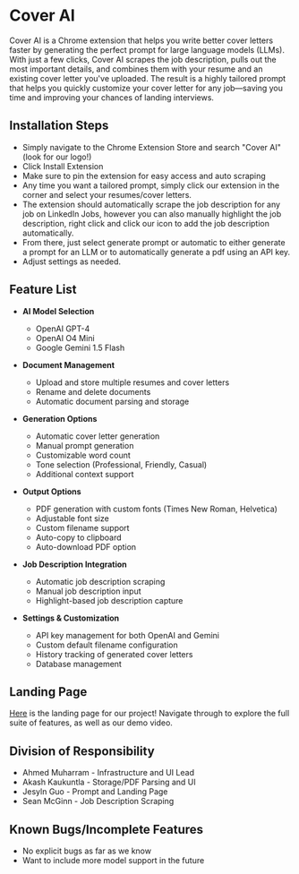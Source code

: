 # Cover AI

Cover AI is a Chrome extension that helps you write better cover letters faster by generating the perfect prompt for large language models (LLMs). With just a few clicks, Cover AI scrapes the job description, pulls out the most important details, and combines them with your resume and an existing cover letter you've uploaded. The result is a highly tailored prompt that helps you quickly customize your cover letter for any job—saving you time and improving your chances of landing interviews.

## Installation Steps

- Simply navigate to the Chrome Extension Store and search "Cover AI" (look for our logo!)
- Click Install Extension
- Make sure to pin the extension for easy access and auto scraping
- Any time you want a tailored prompt, simply click our extension in the corner and select your resumes/cover letters.
- The extension should automatically scrape the job description for any job on LinkedIn Jobs, however you can also manually highlight the job description, right click and click our icon to add the job description automatically.
- From there, just select generate prompt or automatic to either generate a prompt for an LLM or to automatically generate a pdf using an API key.
- Adjust settings as needed.

## Feature List

- **AI Model Selection**
  - OpenAI GPT-4
  - OpenAI O4 Mini
  - Google Gemini 1.5 Flash

- **Document Management**
  - Upload and store multiple resumes and cover letters
  - Rename and delete documents
  - Automatic document parsing and storage

- **Generation Options**
  - Automatic cover letter generation
  - Manual prompt generation
  - Customizable word count
  - Tone selection (Professional, Friendly, Casual)
  - Additional context support

- **Output Options**
  - PDF generation with custom fonts (Times New Roman, Helvetica)
  - Adjustable font size
  - Custom filename support
  - Auto-copy to clipboard
  - Auto-download PDF option

- **Job Description Integration**
  - Automatic job description scraping
  - Manual job description input
  - Highlight-based job description capture

- **Settings & Customization**
  - API key management for both OpenAI and Gemini
  - Custom default filename configuration
  - History tracking of generated cover letters
  - Database management
 
## Landing Page 
[Here](https://jeslynguo6204.github.io/cover-ai-landing-page/) is the landing page for our project! Navigate through to explore the full suite of features, as well as our demo video. 

## Division of Responsibility

- Ahmed Muharram - Infrastructure and UI Lead
- Akash Kaukuntla - Storage/PDF Parsing and UI
- Jesyln Guo - Prompt and Landing Page
- Sean McGinn - Job Description Scraping

## Known Bugs/Incomplete Features

- No explicit bugs as far as we know
- Want to include more model support in the future
